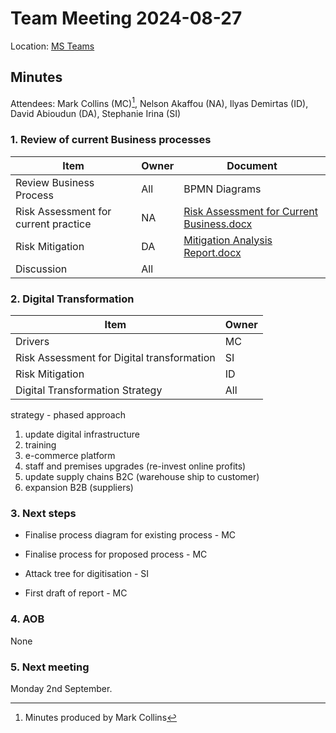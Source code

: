 # Team Meeting 2024-08-27

Location: [MS Teams](https://teams.microsoft.com/l/meetup-join/19%3ameeting_OGUyNmRmYTEtOWU1OC00NDAxLWFmNjAtMWZjMDQxYTg3Yjhj%40thread.v2/0?context=%7b%22Tid%22%3a%22a129f8cb-49b0-4d6b-8d79-889050da9198%22%2c%22Oid%22%3a%228643eddd-7971-4174-9ef3-effbd5d38148%22%7d)
## Minutes

Attendees: Mark Collins (MC)[^1], Nelson Akaffou (NA), Ilyas Demirtas (ID), David Abioudun (DA), Stephanie Irina (SI)

### 1. Review of current Business processes

| Item                                 | Owner | Document                                                                                                                                                                          |
| ------------------------------------ | ----- | --------------------------------------------------------------------------------------------------------------------------------------------------------------------------------- |
| Review Business Process              | All   | BPMN Diagrams                                                                                                                                                                     |
| Risk Assessment for current practice | NA    | [Risk Assessment for Current Business.docx](https://essexuniversity-my.sharepoint.com/:w:/g/personal/na24212_essex_ac_uk/EV3QFngSs3JJvVV8af3DPpQBbzmymVlKCfA2Oz-SJVD-7w?e=SKMAUd) |
| Risk Mitigation                      | DA    | [Mitigation Analysis Report.docx](https://essexuniversity-my.sharepoint.com/:w:/g/personal/da24359_essex_ac_uk/ESBxlon6N6BJlIF_o62DtvUBsSPa7JrAtRVRlSDkku19MA?e=a8EYKA)           |
| Discussion                           | All   |                                                                                                                                                                                   |

### 2. Digital Transformation

| Item                                       | Owner |
| ------------------------------------------ | ----- |
| Drivers                                    | MC    |
| Risk Assessment for Digital transformation | SI    |
| Risk Mitigation                            | ID    |
| Digital Transformation Strategy            | All   |
strategy - 
phased approach
1. update digital infrastructure
2. training
3. e-commerce platform
4. staff and premises upgrades (re-invest online profits)
5. update supply chains B2C (warehouse ship to customer)
6. expansion B2B (suppliers)
### 3. Next steps

- Finalise process diagram for existing process - MC

- Finalise process for proposed process - MC

- Attack tree for digitisation - SI

- First draft of report - MC

### 4. AOB

None

### 5. Next meeting

Monday 2nd September. 

[^1]: Minutes produced by Mark Collins

